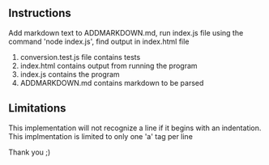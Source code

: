 ## Instructions
Add markdown text to ADDMARKDOWN.md, run index.js file using the command 'node index.js', find output in index.html file

1. conversion.test.js file contains tests
2. index.html contains output from running the program
3. index.js contains the program
4. ADDMARKDOWN.md contains markdown to be parsed

## Limitations
This implementation will not recognize a line if it begins with an indentation.
This implmentation is limited to only one 'a' tag per line

Thank you ;)

